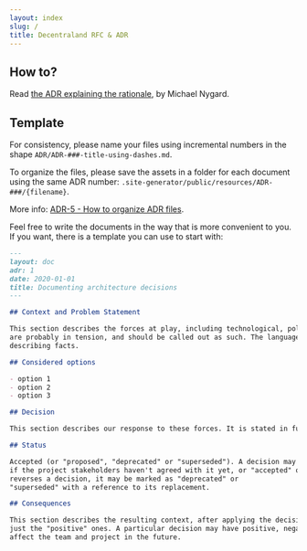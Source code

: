 ```yaml
---
layout: index
slug: /
title: Decentraland RFC & ADR
---
```



## How to?

Read [the ADR explaining the rationale](/adr/ADR-1), by Michael Nygard.

## Template

For consistency, please name your files using incremental numbers in the shape `ADR/ADR-###-title-using-dashes.md`.

To organize the files, please save the assets in a folder for each document using the same ADR
number: `.site-generator/public/resources/ADR-###/{filename}`.

More info: [ADR-5 - How to organize ADR files](/adr/ADR-5).

Feel free to write the documents in the way that is more convenient to you. If you want, there is a template you can use
to start with:

```markdown
---
layout: doc
adr: 1
date: 2020-01-01
title: Documenting architecture decisions
---

## Context and Problem Statement

This section describes the forces at play, including technological, political, social, and project local. These forces
are probably in tension, and should be called out as such. The language in this section is value-neutral. It is simply
describing facts.

## Considered options

- option 1
- option 2
- option 3

## Decision

This section describes our response to these forces. It is stated in full sentences, with active voice. "We will …"

## Status

Accepted (or "proposed", "deprecated" or "superseded"). A decision may be "proposed"
if the project stakeholders haven't agreed with it yet, or "accepted" once it is agreed. If a later ADR changes or
reverses a decision, it may be marked as "deprecated" or
"superseded" with a reference to its replacement.

## Consequences

This section describes the resulting context, after applying the decision. All consequences should be listed here, not
just the "positive" ones. A particular decision may have positive, negative, and neutral consequences, but all of them
affect the team and project in the future.
```
